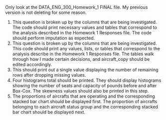 Only look at the DATA_ENG_300_Homework_1 FINAL file. My previous version is not deleting for some reason. 

1.	This question is broken up by the columns that are being investigated. The code should print necessary values and tables that correspond to the analysis described in the Homework 1 Responses file. The code should perform imputation as expected. 
2.	This question is broken up by the columns that are being investigated. This code should print any values, lists, or tables that correspond to the analysis describe in the Homework 1 Responses file. The tables walk through how I made certain decisions, and aircraft_copy should be edited accordingly. 
3.	This should print out a single value displaying the number of remaining rows after dropping missing values. 
4.	 Four histograms total should be printed. They should display histograms showing the number of seats and capacity of pounds before and after Box-Cox. The skewness values should also be printed in this step.
5.	The proportions of aircrafts that are operating and the corresponding stacked bar chart should be displayed first. The proportion of aircrafts belonging to each aircraft status group and the corresponding stacked bar chart should be displayed next. 
